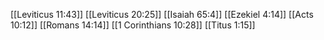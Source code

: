 [[Leviticus 11:43]]
[[Leviticus 20:25]]
[[Isaiah 65:4]]
[[Ezekiel 4:14]]
[[Acts 10:12]]
[[Romans 14:14]]
[[1 Corinthians 10:28]]
[[Titus 1:15]]

